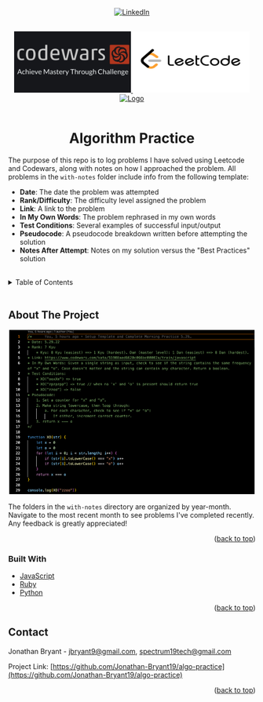 <div id="top" align="center">

[![LinkedIn][linkedin-shield]][linkedin-url]

</div>

<!-- PROJECT LOGO -->
<br />
<div align="center">
  <a href="https://www.codewars.com">
    <img src="./images/codewars-logo.png" alt="Logo" width="238" height="125">
  </a>
  <a href="https://leetcode.com/">
    <img src="./images/leetcode-logo.png" alt="Logo" width="238" height="125">
  </a>
  <div>
  <a href="https://www.codewars.com">
    <img src="https://www.codewars.com/users/Jonathan-Bryant/badges/small" alt="Logo" >
  </a>
  </div>

<br />
<h1 align="center">Algorithm Practice</h3>

  <p align="left">
    The purpose of this repo is to log problems I have solved using Leetcode and Codewars, along with notes on how I approached the problem. All problems in the <code>with-notes</code> folder include info from the following template:
    <ul align="left">
      <li><strong>Date</strong>: The date the problem was attempted</li>
      <li><strong>Rank/Difficulty</strong>: The difficulty level assigned the problem</li>
      <li><strong>Link</strong>: A link to the problem</li>
      <li><strong>In My Own Words</strong>: The problem rephrased in my own words</li>
      <li><strong>Test Conditions</strong>: Several examples of successful input/output</li>
      <li><strong>Pseudocode</strong>: A pseudocode breakdown written before attempting the solution</li>
      <li><strong>Notes After Attempt</strong>: Notes on my solution versus the "Best Practices" solution</li>
    </ul> 
  </p>
  <br />
</div>



<!-- TABLE OF CONTENTS -->
<details>
  <summary>Table of Contents</summary>
  <ol>
    <li>
      <a href="#about-the-project">About The Project</a>
      <ul>
        <li><a href="#built-with">Built With</a></li>
      </ul>
    </li>
    <li><a href="#contact">Contact</a></li>
  </ol>
</details>
<br />



<!-- ABOUT THE PROJECT -->
## About The Project

<div align="center">
  <a href="https://github.com/Jonathan-Bryant19/algo-practice">
    <img src="./images/algo-practice-screenshot.png" alt="app demo gif" width="500" height="335">
</a>
</div>

The folders in the `with-notes` directory are organized by year-month. Navigate to the most recent month to see problems I've completed recently. Any feedback is greatly appreciated! 

<p align="right">(<a href="#top">back to top</a>)</p>



### Built With

* [JavaScript](https://www.javascript.com/)
* [Ruby](https://www.ruby-lang.org/en/)
* [Python](https://www.python.org/)

<p align="right">(<a href="#top">back to top</a>)</p>



<!-- CONTACT -->
## Contact

Jonathan Bryant - jbryant9@gmail.com, spectrum19tech@gmail.com

Project Link: [https://github.com/Jonathan-Bryant19/algo-practice](https://github.com/Jonathan-Bryant19/algo-practice)

<p align="right">(<a href="#top">back to top</a>)</p>



<!-- MARKDOWN LINKS & IMAGES -->
<!-- https://www.markdownguide.org/basic-syntax/#reference-style-links -->

[linkedin-shield]: https://img.shields.io/badge/-LinkedIn-black.svg?style=for-the-badge&logo=linkedin&colorB=555
[linkedin-url]: https://www.linkedin.com/in/jonathan-bryant19/